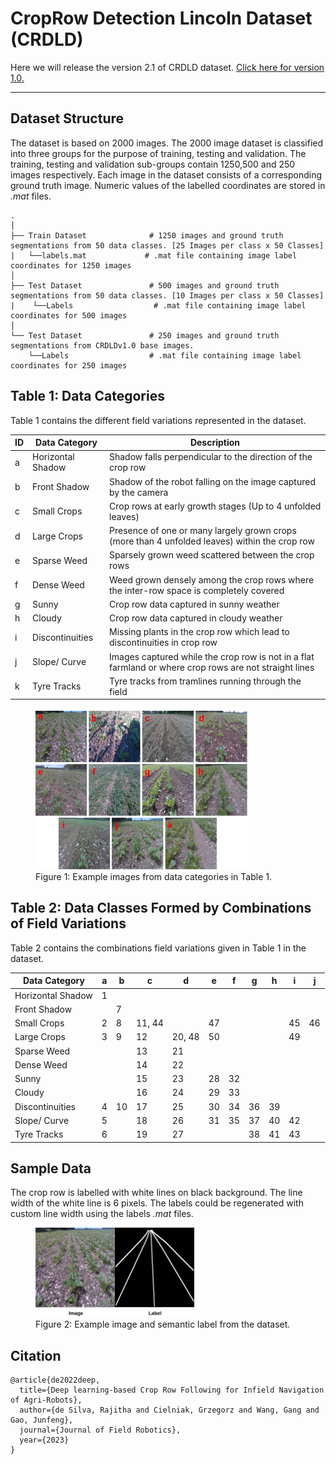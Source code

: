 # CropRow Detection Lincoln Dataset (CRDLD)

Here we will release the version 2.1 of CRDLD dataset. [Click here for version 1.0.](https://github.com/JunfengGaolab/CropRowDetection/tree/CRDLDv1) 

---
## Dataset Structure
The dataset is based on 2000 images. The 2000 image dataset is classified into three groups for the purpose of training, testing and validation. The training, testing and validation sub-groups contain 1250,500 and 250 images respectively. Each image in the dataset consists of a corresponding ground truth image. Numeric values of the labelled coordinates are stored in *.mat* files. 

    .
    │
    ├── Train Dataset              # 1250 images and ground truth segmentations from 50 data classes. [25 Images per class x 50 Classes]
    |   └──labels.mat             # .mat file containing image label coordinates for 1250 images
    │
    ├── Test Dataset               # 500 images and ground truth segmentations from 50 data classes. [10 Images per class x 50 Classes]
    |    └──Labels                  # .mat file containing image label coordinates for 500 images
    │
    └── Test Dataset               # 250 images and ground truth segmentations from CRDLDv1.0 base images.
        └──Labels                  # .mat file containing image label coordinates for 250 images

## Table 1: Data Categories
Table 1 contains the different field variations represented in the dataset.

| **ID** | **Data Category** | **Description** |
|--------|-------------------|-----------------|
| a      | Horizontal Shadow | Shadow falls perpendicular to the direction of the crop row |
| b      | Front Shadow      | Shadow of the robot falling on the image captured by the camera |
| c      | Small Crops       | Crop rows at early growth stages (Up to 4 unfolded leaves) |
| d      | Large Crops       | Presence of one or many largely grown crops (more than 4 unfolded leaves) within the crop row |
| e      | Sparse Weed       | Sparsely grown weed scattered between the crop rows |
| f      | Dense Weed        | Weed grown densely among the crop rows where the inter-row space is completely covered |
| g      | Sunny             | Crop row data captured in sunny weather |
| h      | Cloudy            | Crop row data captured in cloudy weather |
| i      | Discontinuities   | Missing plants in the crop row which lead to discontinuities in crop row |
| j      | Slope/ Curve      | Images captured while the crop row is not in a flat farmland or where crop rows are not straight lines |
| k      | Tyre Tracks       | Tyre tracks from tramlines running through the field |

<figure>
  <img src="metadata/cat.png" alt="Alt Text" width="80%">
  <figcaption>Figure 1: Example images from data categories in Table 1. </figcaption>
</figure>

## Table 2: Data Classes Formed by Combinations of Field Variations
Table 2 contains the combinations field variations given in Table 1 in the dataset.

| Data Category      | a | b | c      | d     | e | f | g | h | i | j |
|--------------------|---|---|--------|-------|---|---|---|---|---|---|
| Horizontal Shadow | 1 |   |        |       |   |   |   |   |   |   |
| Front Shadow      |   | 7 |        |       |   |   |   |   |   |   |
| Small Crops       | 2 | 8 | 11, 44 |       |47 |   |   |   |45 |46 |
| Large Crops       | 3 | 9 | 12     | 20, 48|50 |   |   |   |49 |   |
| Sparse Weed       |   |   | 13     | 21    |   |   |   |   |   |   |
| Dense Weed        |   |   | 14     | 22    |   |   |   |   |   |   |
| Sunny             |   |   | 15     | 23    |28 |32 |   |   |   |   |
| Cloudy            |   |   | 16     | 24    |29 |33 |   |   |   |   |
| Discontinuities   | 4 | 10| 17     | 25    |30 |34 |36 |39 |   |   |
| Slope/ Curve      | 5 |   | 18     | 26    |31 |35 |37 |40 |42 |   |
| Tyre Tracks       | 6 |   | 19     | 27    |   |   |38 |41 |43 |   |


## Sample Data
The crop row is labelled with white lines on black background. The line width of the white line is 6 pixels. The labels could be regenerated with custom line width using the labels *.mat* files.

<figure>
  <img src="metadata/lbl.png" alt="Alt Text" width="60%">
  <figcaption>Figure 2: Example image and semantic label from the dataset. </figcaption>
</figure>



## Citation

```
@article{de2022deep,
  title={Deep learning-based Crop Row Following for Infield Navigation of Agri-Robots},
  author={de Silva, Rajitha and Cielniak, Grzegorz and Wang, Gang and Gao, Junfeng},
  journal={Journal of Field Robotics},
  year={2023}
}
```
